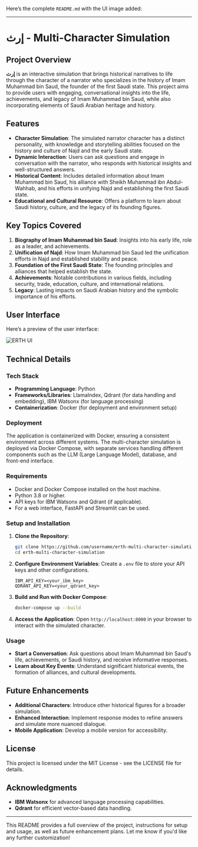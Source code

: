 Here’s the complete `README.md` with the UI image added:

---

# إرث - Multi-Character Simulation

## Project Overview

**إرث** is an interactive simulation that brings historical narratives to life through the character of a narrator who specializes in the history of Imam Muhammad bin Saud, the founder of the first Saudi state. This project aims to provide users with engaging, conversational insights into the life, achievements, and legacy of Imam Muhammad bin Saud, while also incorporating elements of Saudi Arabian heritage and history.

## Features

- **Character Simulation**: The simulated narrator character has a distinct personality, with knowledge and storytelling abilities focused on the history and culture of Najd and the early Saudi state.
- **Dynamic Interaction**: Users can ask questions and engage in conversation with the narrator, who responds with historical insights and well-structured answers.
- **Historical Content**: Includes detailed information about Imam Muhammad bin Saud, his alliance with Sheikh Muhammad ibn Abdul-Wahhab, and his efforts in unifying Najd and establishing the first Saudi state.
- **Educational and Cultural Resource**: Offers a platform to learn about Saudi history, culture, and the legacy of its founding figures.

## Key Topics Covered

1. **Biography of Imam Muhammad bin Saud**: Insights into his early life, role as a leader, and achievements.
2. **Unification of Najd**: How Imam Muhammad bin Saud led the unification efforts in Najd and established stability and peace.
3. **Foundation of the First Saudi State**: The founding principles and alliances that helped establish the state.
4. **Achievements**: Notable contributions in various fields, including security, trade, education, culture, and international relations.
5. **Legacy**: Lasting impacts on Saudi Arabian history and the symbolic importance of his efforts.

## User Interface

Here’s a preview of the user interface:

![ERTH UI](Image/ERTH_UI.jpeg)

## Technical Details

### Tech Stack

- **Programming Language**: Python
- **Frameworks/Libraries**: LlamaIndex, Qdrant (for data handling and embedding), IBM Watsonx (for language processing)
- **Containerization**: Docker (for deployment and environment setup)

### Deployment

The application is containerized with Docker, ensuring a consistent environment across different systems. The multi-character simulation is deployed via Docker Compose, with separate services handling different components such as the LLM (Large Language Model), database, and front-end interface.

### Requirements

- Docker and Docker Compose installed on the host machine.
- Python 3.8 or higher.
- API keys for IBM Watsonx and Qdrant (if applicable).
- For a web interface, FastAPI and Streamlit can be used.

### Setup and Installation

1. **Clone the Repository**:
   ```bash
   git clone https://github.com/username/erth-multi-character-simulation.git
   cd erth-multi-character-simulation
   ```

2. **Configure Environment Variables**:
   Create a `.env` file to store your API keys and other configurations.
   ```plaintext
   IBM_API_KEY=<your_ibm_key>
   QDRANT_API_KEY=<your_qdrant_key>
   ```

3. **Build and Run with Docker Compose**:
   ```bash
   docker-compose up --build
   ```

4. **Access the Application**:
   Open `http://localhost:8000` in your browser to interact with the simulated character.

### Usage

- **Start a Conversation**: Ask questions about Imam Muhammad bin Saud's life, achievements, or Saudi history, and receive informative responses.
- **Learn about Key Events**: Understand significant historical events, the formation of alliances, and cultural developments.

## Future Enhancements

- **Additional Characters**: Introduce other historical figures for a broader simulation.
- **Enhanced Interaction**: Implement response modes to refine answers and simulate more nuanced dialogue.
- **Mobile Application**: Develop a mobile version for accessibility.

## License

This project is licensed under the MIT License - see the LICENSE file for details.

## Acknowledgments

- **IBM Watsonx** for advanced language processing capabilities.
- **Qdrant** for efficient vector-based data handling.

---

This README provides a full overview of the project, instructions for setup and usage, as well as future enhancement plans. Let me know if you'd like any further customization!
